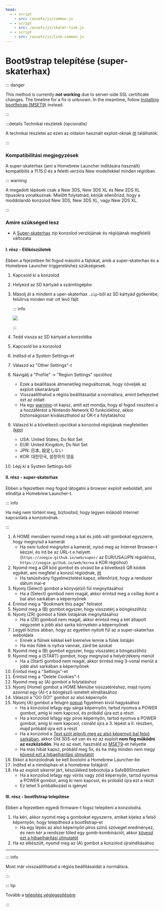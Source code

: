 ```yaml
---
head:
  - - script
    - src: /assets/js/common.js
  - - script
    - src: /assets/js/skater-link.js
  - - script
    - src: /assets/js/link-common.js
---
```


# Boot9strap telepítése (super-skaterhax)

::: danger

This method is currently **not working** due to server-side SSL certificate changes. The timeline for a fix is unknown. In the meantime, follow [Installing boot9strap (MSET9)](installing-boot9strap-\(mset9\)) instead.

:::

:::details Technikai részletek (opcionális)

A technikai részletei az ezen az oldalon használt exploit-oknak [itt](https://github.com/zoogie/super-skaterhax) találhatók.

:::

### Kompatibilitási megjegyzések

A super-skaterhax (ami a Homebrew Launcher indítására használt) kompatibilis a 11.15.0 és a feletti verziós New modellekkel minden régióban.

::: warning

A megadott lépések csak a New 3DS, New 3DS XL és New 2DS XL típusokra vonatkoznak. Mielőtt folytatnád, kérjük ellenőrizd, hogy a moddolandó konzolod New 3DS, New 3DS XL, vagy New 2DS XL.

:::

### Amire szükséged lesz

- A [Super-skaterhax](https://skater.nintendohomebrew.com) zip konzolod verziójának és régiójának megfelelő változata

#### I. rész - Előkészületek

Ebben a fejezetben fel fogod másolni a fájlokat, amik a super-skaterhax és a Homebrew Launcher triggereléshez szükségesek.

1. Kapcsold ki a konzolod

2. Helyezd az SD kártyád a számítógépbe

3. Másolj át a mindent a uper-skaterhax `.zip`-ből az SD kártyád gyökerébe, felülírva minden már ott lévő fájlt

    ::: info

    ![](/images/screenshots/skaterhax/skater-root-layout.png)

    :::

4. Tedd vissza az SD kártyád a konzoldba

5. Kapcsold be a konzolod

6. Indítsd el a System Settings-et

7. Válaszd az "Other Settings"-t

8. Navigálj a "Profile" -> "Region Settings" opcióhoz
    - Ezek a beállítások átmenetileg megváltoznak, hogy növeljék az exploit sikerarányát
    - Visszaállíthatod a régiós beállításaidat a normálisra, amint befejezted ezt az oldalt
    - Ha egy [warning](/images/screenshots/skaterhax/country-change-notice.png)-ot kapsz, amit azt mondja, hogy el fogod veszíteni a a hozzáférést a Nintendo Network ID funkciókhoz, akkor biztonságosan kiválaszthatod az OK-t a folytatáshoz

9. Válaszd ki a következő opciókat a konzolod régiójának megfelelően ([kép](/images/screenshots/skaterhax/skater-lang.png))
    - USA: United States, Do Not Set
    - EUR: United Kingdom, Do Not Set
    - JPN: 日本, 設定しない
    - KOR: 대한민국, 설정하지 않음

10. Lépj ki a System Settings-ből

#### II. rész - super-skaterhax

Ebben a fejezetben meg fogod látogatni a browser exploit weboldalt, ami elindítja a Homebrew Launcher-t.

::: info

Ha még nem történt meg, biztosítsd, hogy legyen működő Internet kapcsolata a konzolodnak.

:::

1. A HOME menüben nyomd meg a bal és jobb váll gombokat egyszerre, hogy megnyisd a kamerát
    - Ha nem tudod megnyitni a kamerát, nyisd meg az Internet Browser-t kézzel, és írd be az URL-t e helyett. (`https://zoogie.github.io/web/super/` az EUR/USA/JPN régiókhoz, `https://zoogie.github.io/web/korea` a KOR régióhoz)
2. Nyomd meg a QR kód gombot és olvasd be a következő QR kódok egyikét, ami megfelel a konzol régiódnak, [itt](https://user-images.githubusercontent.com/28328903/226086338-585bfdac-0aac-44c0-b413-89206d2815d8.png)
    - Ha tanúsítvány figyelmeztetést kapsz, ellenőrizd, hogy a rendszer dátum mai-e
3. Nyomj (Select) gombot a könyvjelző fül megnyitásához
    - Ha a (Select) gombod nem reagál, akkor érintsd meg a csillag ikont a bal alsó sarkában a képernyőnek
4. Éríntsd meg a "Bookmark this page" feliratot
5. Nyomd meg a (B) gombot egyszer, hogy visszatérj a böngészőhöz
6. Nyomj (ZR) gombot a fülek listájának megnyitásához
    - Ha a (ZR) gombod nem reagál, akkor érintsd meg a két átlapolt négyzetet a jobb alsó sarka környékén a képernyőnek
7. Legyél biztos abban, hogy az egyetlen nyitott fül az a super-skaterhax weboldala
    - Ennek a fülnek kékkel kell kiemelve lennie a fülek listáján
    - Ha más fülek is nyitva vannak, zárd be azokat
8. Nyomd meg a (B) gombot egyszer, hogy visszatérj a böngészőhöz
9. Nyomd meg a (START) gombot, hogy megnyisd a helyérzékeny menüt
    - Ha a (Start) gombod nem reagál, akkor érintsd meg 3-vonal menüt a jobb alsó sarkában a képernyőnek
10. Érintsd meg a "Settings"-et
11. Érintsd meg a "Delete Cookies"-t
12. Nyomd meg az (A) gombot a folytatáshoz
13. Nyomj (Home) gombot a HOME Menübe visszatéréshez, majd nyomj azonnal egy (A)-t a böngésző ismételt elindításához
14. Válaszd a "GO GO!" gombot az alsó képernyőn
15. Nyomj (A) gombot a felugró [popup](/images/screenshots/skaterhax/skater-popup.png) figyelmen kívül hagyásához
    - Ha a konzolod lefagy egy sárga képernyőn, tartsd nyomva a POWER gombot, amíg ki nem kapcsol, és próbáld újra ezt a részt
    - Ha a konzolod lefagy egy piros képernyőn, tartsd nyomva a POWER gombot, amíg ki nem kapcsol, csináld újra a 3. lépést a II. részben, majd próbáld újra ezt a részt
    - Ha a konzolod a [Text szót jeleníti meg az alsó képernyő bal felső sarkában](/images/screenshots/skaterhax/skater-old3ds.png), akkor Old 3DS-ed van és ez az exploit **nem fog működni az eszközödön**. Ha ez az eset, használd az [MSET9](installing-boot9strap-\(mset9\))-et helyette
    - Ha más hibát kapsz, próbáld meg 5x, és ha még minden nem megy [kövesd ezt a hibaelhárítási útmutatót](troubleshooting-super-skaterhax)
16. Ekkor a konzolodnak be kell bootolni a Homebrew Launcher-be
17. Indítsd el a nimdsphax-et a homebrew listájáról
18. Ha az exploit sikerrel járt, készüléked bebootolja a SafeB9SInstallert
    - Ha a konzolod lefagy egy vörös vagy zöld képernyőn, tartsd nyomva a POWER gombot, amíg ki nem kapcsol, és próbáld újra ezt a részt
    - Ez lehet 5 próbálkozást is igényel

#### III. rész - boot9strap telepítése

Ebben a fejezetben egyedi firmware-t fogsz telepíteni a konzolodra.

1. Ha kéri, akkor nyomd meg a gombokat egyszerre, amiket kijelez a felső képernyőn, hogy telepíthesd a boot9strap-et
    - Ha egy lépés az alsó képernyőn piros színű szöveget eredményez, és nem kér a rendszer tőled egy gomb-kombinációt, akkor [kövesd ezt a hibaelhárítási útmutatót](troubleshooting-super-skaterhax)
2. Ha ez elkészült, nyomd meg az (A) gombot a konzolod újraindításához

<!--@include: ./_include/configure-luma3ds.md -->

<!--@include: ./_include/luma3ds-installed-note.md -->

___

::: info

Most már visszaállíthatod a régiós beállításaidat a normálisra.

:::

::: tip

Tovább a [telepítés véglegesítésére](finalizing-setup)

:::
